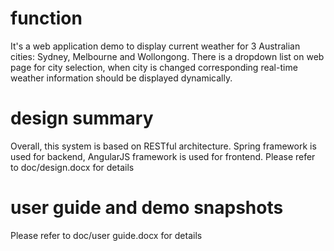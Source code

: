 # function
It's a web application demo to display current weather for 3 Australian cities: Sydney, Melbourne and Wollongong. There is a dropdown list on web page for city selection, when city is changed corresponding real-time weather information should be displayed dynamically.

# design summary
Overall, this system is based on RESTful architecture. Spring framework is used for backend, AngularJS framework is used for frontend.
Please refer to doc/design.docx for details 

# user guide and demo snapshots
Please refer to doc/user guide.docx for details 
